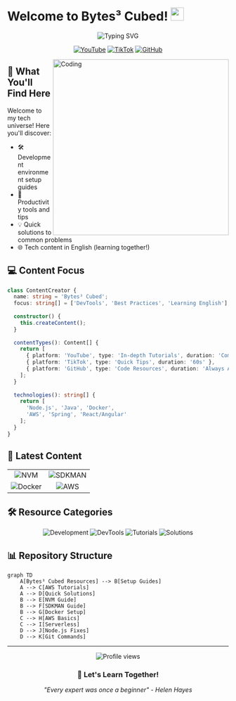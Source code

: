 # Welcome to Bytes³ Cubed! <img src="https://media.giphy.com/media/hvRJCLFzcasrR4ia7z/giphy.gif" width="30">

<div align="center">
  <img src="https://readme-typing-svg.herokuapp.com?font=Fira+Code&pause=1000&color=2196F3&center=true&vCenter=true&width=435&lines=Tech+Content+Creator;Developer+Tools+Enthusiast;Learning+English+Through+Code;Sharing+Knowledge+%26+Experience" alt="Typing SVG" />
  
  <br>
  
  [![YouTube](https://img.shields.io/badge/YouTube-FF0000?style=for-the-badge&logo=youtube&logoColor=white)](https://youtube.com/@bytes3cubed)
  [![TikTok](https://img.shields.io/badge/TikTok-000000?style=for-the-badge&logo=tiktok&logoColor=white)](https://tiktok.com/@bytes3cubed)
  [![GitHub](https://img.shields.io/badge/GitHub-100000?style=for-the-badge&logo=github&logoColor=white)](https://github.com/bytes3cubed)
</div>

<img align="right" alt="Coding" width="400" src="https://media.giphy.com/media/qgQUggAC3Pfv687qPC/giphy.gif">

## 🎯 What You'll Find Here

Welcome to my tech universe! Here you'll discover:
- 🛠️ Development environment setup guides
- 🚀 Productivity tools and tips
- 💡 Quick solutions to common problems
- 🌐 Tech content in English (learning together!)

## 💻 Content Focus

```typescript
class ContentCreator {
  name: string = 'Bytes³ Cubed';
  focus: string[] = ['DevTools', 'Best Practices', 'Learning English'];
  
  constructor() {
    this.createContent();
  }
  
  contentTypes(): Content[] {
    return [
      { platform: 'YouTube', type: 'In-depth Tutorials', duration: 'Comprehensive' },
      { platform: 'TikTok', type: 'Quick Tips', duration: '60s' },
      { platform: 'GitHub', type: 'Code Resources', duration: 'Always Available' }
    ];
  }
  
  technologies(): string[] {
    return [
      'Node.js', 'Java', 'Docker',
      'AWS', 'Spring', 'React/Angular'
    ];
  }
}
```

## 🎥 Latest Content

<div align="center">
  <table>
    <tr>
      <td align="center">
        <img src="https://img.shields.io/badge/Tutorial-NVM%20Installation-blue?style=for-the-badge" alt="NVM"/>
      </td>
      <td align="center">
        <img src="https://img.shields.io/badge/Guide-SDKMAN%20Setup-green?style=for-the-badge" alt="SDKMAN"/>
      </td>
    </tr>
    <tr>
      <td align="center">
        <img src="https://img.shields.io/badge/Tips-Docker%20Commands-red?style=for-the-badge" alt="Docker"/>
      </td>
      <td align="center">
        <img src="https://img.shields.io/badge/Tutorial-AWS%20Basics-orange?style=for-the-badge" alt="AWS"/>
      </td>
    </tr>
  </table>
</div>

## 🛠 Resource Categories

<div align="center">
  
  ![Development](https://img.shields.io/badge/Development-Environment-blue?style=for-the-badge)
  ![DevTools](https://img.shields.io/badge/Dev-Tools-green?style=for-the-badge)
  ![Tutorials](https://img.shields.io/badge/Video-Tutorials-red?style=for-the-badge)
  ![Solutions](https://img.shields.io/badge/Quick-Solutions-yellow?style=for-the-badge)
  
</div>

## 📊 Repository Structure

```mermaid
graph TD
    A[Bytes³ Cubed Resources] --> B[Setup Guides]
    A --> C[AWS Tutorials]
    A --> D[Quick Solutions]
    B --> E[NVM Guide]
    B --> F[SDKMAN Guide]
    B --> G[Docker Setup]
    C --> H[AWS Basics]
    C --> I[Serverless]
    D --> J[Node.js Fixes]
    D --> K[Git Commands]
```

---

<div align="center">
  <img src="https://komarev.com/ghpvc/?username=bytes3cubed&color=blue" alt="Profile views" />
  
  ### 🤝 Let's Learn Together!
  
  _"Every expert was once a beginner" - Helen Hayes_
</div>
